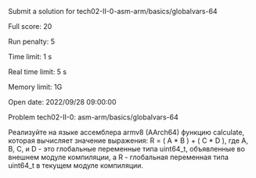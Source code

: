 Submit a solution for tech02-II-0-asm-arm/basics/globalvars-64


Full score:	20

Run penalty:	5

Time limit:	1 s

Real time limit:	5 s

Memory limit:	1G

Open date:	2022/09/28 09:00:00

Problem tech02-II-0: asm-arm/basics/globalvars-64

Реализуйте на языке ассемблера armv8 (AArch64) функцию calculate, которая вычисляет значение выражения: 
R = ( A * B ) + ( C * D ), где A, B, C, и D - это глобальные переменные типа uint64_t, объявленные во внешнем модуле компиляции,
а R - глобальная переменная типа uint64_t в текущем модуле компиляции.